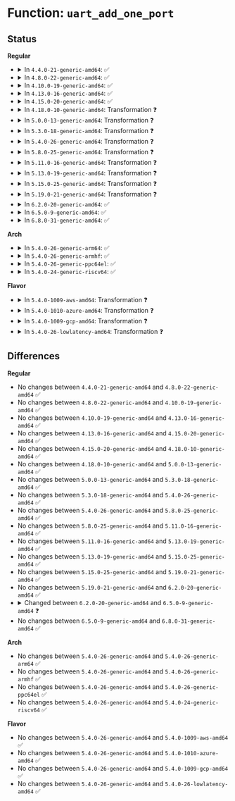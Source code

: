 # Function: <code>uart_add_one_port</code>

## Status
<b>Regular</b>
<ul>
<li>
<details>
<summary>In <code>4.4.0-21-generic-amd64</code>: ✅</summary>

```c
int uart_add_one_port(struct uart_driver * drv, struct uart_port * uport)
```

```json
{
  "name": "uart_add_one_port",
  "collision_type": "Unique Global",
  "inline_type": "No",
  "funcs": [
    {
      "addr": 18446744071584092768,
      "name": "uart_add_one_port",
      "external": true,
      "loc": "drivers/tty/serial/serial_core.c:2663",
      "file": "drivers/tty/serial/serial_core.c",
      "inline": "seen, unknown",
      "caller_inline": [],
      "caller_func": [
        "drivers/tty/serial/8250/8250_core.c:serial8250_unregister_port",
        "drivers/tty/serial/8250/8250_core.c:serial8250_register_8250_port",
        "drivers/tty/serial/sccnxp.c:sccnxp_probe"
      ]
    }
  ],
  "symbols": [
    {
      "addr": 18446744071584092768,
      "name": "uart_add_one_port",
      "section": ".text",
      "bind": "STB_GLOBAL",
      "size": 1150
    }
  ]
}
```
</details>
</li>
<li>
<details>
<summary>In <code>4.8.0-22-generic-amd64</code>: ✅</summary>

```c
int uart_add_one_port(struct uart_driver * drv, struct uart_port * uport)
```

```json
{
  "name": "uart_add_one_port",
  "collision_type": "Unique Global",
  "inline_type": "No",
  "funcs": [
    {
      "addr": 18446744071584423296,
      "name": "uart_add_one_port",
      "external": true,
      "loc": "drivers/tty/serial/serial_core.c:2756",
      "file": "drivers/tty/serial/serial_core.c",
      "inline": "seen, unknown",
      "caller_inline": [],
      "caller_func": [
        "drivers/tty/serial/8250/8250_core.c:serial8250_unregister_port",
        "drivers/tty/serial/8250/8250_core.c:serial8250_register_8250_port",
        "drivers/tty/serial/sccnxp.c:sccnxp_probe"
      ]
    }
  ],
  "symbols": [
    {
      "addr": 18446744071584423296,
      "name": "uart_add_one_port",
      "section": ".text",
      "bind": "STB_GLOBAL",
      "size": 1199
    }
  ]
}
```
</details>
</li>
<li>
<details>
<summary>In <code>4.10.0-19-generic-amd64</code>: ✅</summary>

```c
int uart_add_one_port(struct uart_driver * drv, struct uart_port * uport)
```

```json
{
  "name": "uart_add_one_port",
  "collision_type": "Unique Global",
  "inline_type": "No",
  "funcs": [
    {
      "addr": 18446744071584606496,
      "name": "uart_add_one_port",
      "external": true,
      "loc": "drivers/tty/serial/serial_core.c:2721",
      "file": "drivers/tty/serial/serial_core.c",
      "inline": "seen, unknown",
      "caller_inline": [],
      "caller_func": [
        "drivers/tty/serial/8250/8250_core.c:serial8250_unregister_port",
        "drivers/tty/serial/8250/8250_core.c:serial8250_register_8250_port",
        "drivers/tty/serial/sccnxp.c:sccnxp_probe"
      ]
    }
  ],
  "symbols": [
    {
      "addr": 18446744071584606496,
      "name": "uart_add_one_port",
      "section": ".text",
      "bind": "STB_GLOBAL",
      "size": 1284
    }
  ]
}
```
</details>
</li>
<li>
<details>
<summary>In <code>4.13.0-16-generic-amd64</code>: ✅</summary>

```c
int uart_add_one_port(struct uart_driver * drv, struct uart_port * uport)
```

```json
{
  "name": "uart_add_one_port",
  "collision_type": "Unique Global",
  "inline_type": "No",
  "funcs": [
    {
      "addr": 18446744071584690272,
      "name": "uart_add_one_port",
      "external": true,
      "loc": "drivers/tty/serial/serial_core.c:2718",
      "file": "drivers/tty/serial/serial_core.c",
      "inline": "seen, unknown",
      "caller_inline": [],
      "caller_func": [
        "drivers/tty/serial/8250/8250_core.c:serial8250_unregister_port",
        "drivers/tty/serial/8250/8250_core.c:serial8250_register_8250_port",
        "drivers/tty/serial/sccnxp.c:sccnxp_probe"
      ]
    }
  ],
  "symbols": [
    {
      "addr": 18446744071584690272,
      "name": "uart_add_one_port",
      "section": ".text",
      "bind": "STB_GLOBAL",
      "size": 1422
    }
  ]
}
```
</details>
</li>
<li>
<details>
<summary>In <code>4.15.0-20-generic-amd64</code>: ✅</summary>

```c
int uart_add_one_port(struct uart_driver * drv, struct uart_port * uport)
```

```json
{
  "name": "uart_add_one_port",
  "collision_type": "Unique Global",
  "inline_type": "No",
  "funcs": [
    {
      "addr": 18446744071585102736,
      "name": "uart_add_one_port",
      "external": true,
      "loc": "drivers/tty/serial/serial_core.c:2721",
      "file": "drivers/tty/serial/serial_core.c",
      "inline": "seen, unknown",
      "caller_inline": [],
      "caller_func": [
        "drivers/tty/serial/8250/8250_core.c:serial8250_unregister_port",
        "drivers/tty/serial/8250/8250_core.c:serial8250_register_8250_port",
        "drivers/tty/serial/sccnxp.c:sccnxp_probe"
      ]
    }
  ],
  "symbols": [
    {
      "addr": 18446744071585102736,
      "name": "uart_add_one_port",
      "section": ".text",
      "bind": "STB_GLOBAL",
      "size": 1379
    }
  ]
}
```
</details>
</li>
<li>
<details>
<summary>In <code>4.18.0-10-generic-amd64</code>: Transformation ❓</summary>

```c
int uart_add_one_port(struct uart_driver * drv, struct uart_port * uport)
```

```json
{
  "name": "uart_add_one_port",
  "collision_type": "Unique Global",
  "inline_type": "No",
  "funcs": [
    {
      "addr": 0,
      "name": "uart_add_one_port",
      "external": true,
      "loc": "drivers/tty/serial/serial_core.c:2718",
      "file": "drivers/tty/serial/serial_core.c",
      "inline": "seen, unknown",
      "caller_inline": [],
      "caller_func": [
        "drivers/tty/serial/8250/8250_core.c:serial8250_init",
        "drivers/tty/serial/8250/8250_core.c:serial8250_unregister_port",
        "drivers/tty/serial/8250/8250_core.c:serial8250_register_8250_port",
        "drivers/tty/serial/max310x.c:max310x_probe",
        "drivers/tty/serial/sccnxp.c:sccnxp_probe"
      ]
    }
  ],
  "symbols": [
    {
      "addr": 18446744071585350241,
      "name": "uart_add_one_port.cold.29",
      "section": ".text",
      "bind": "STB_LOCAL",
      "size": 410
    },
    {
      "addr": 18446744071585336224,
      "name": "uart_add_one_port",
      "section": ".text",
      "bind": "STB_GLOBAL",
      "size": 958
    }
  ]
}
```
</details>
</li>
<li>
<details>
<summary>In <code>5.0.0-13-generic-amd64</code>: Transformation ❓</summary>

```c
int uart_add_one_port(struct uart_driver * drv, struct uart_port * uport)
```

```json
{
  "name": "uart_add_one_port",
  "collision_type": "Unique Global",
  "inline_type": "No",
  "funcs": [
    {
      "addr": 0,
      "name": "uart_add_one_port",
      "external": true,
      "loc": "drivers/tty/serial/serial_core.c:2779",
      "file": "drivers/tty/serial/serial_core.c",
      "inline": "seen, unknown",
      "caller_inline": [],
      "caller_func": [
        "drivers/tty/serial/8250/8250_core.c:serial8250_init",
        "drivers/tty/serial/8250/8250_core.c:serial8250_unregister_port",
        "drivers/tty/serial/8250/8250_core.c:serial8250_register_8250_port",
        "drivers/tty/serial/max310x.c:max310x_probe",
        "drivers/tty/serial/sccnxp.c:sccnxp_probe"
      ]
    }
  ],
  "symbols": [
    {
      "addr": 18446744071585473681,
      "name": "uart_add_one_port.cold.29",
      "section": ".text",
      "bind": "STB_LOCAL",
      "size": 410
    },
    {
      "addr": 18446744071585459536,
      "name": "uart_add_one_port",
      "section": ".text",
      "bind": "STB_GLOBAL",
      "size": 962
    }
  ]
}
```
</details>
</li>
<li>
<details>
<summary>In <code>5.3.0-18-generic-amd64</code>: Transformation ❓</summary>

```c
int uart_add_one_port(struct uart_driver * drv, struct uart_port * uport)
```

```json
{
  "name": "uart_add_one_port",
  "collision_type": "Unique Global",
  "inline_type": "No",
  "funcs": [
    {
      "addr": 0,
      "name": "uart_add_one_port",
      "external": true,
      "loc": "drivers/tty/serial/serial_core.c:2786",
      "file": "drivers/tty/serial/serial_core.c",
      "inline": "seen, unknown",
      "caller_inline": [],
      "caller_func": [
        "drivers/tty/serial/8250/8250_core.c:serial8250_init",
        "drivers/tty/serial/8250/8250_core.c:serial8250_unregister_port",
        "drivers/tty/serial/8250/8250_core.c:serial8250_register_8250_port",
        "drivers/tty/serial/max310x.c:max310x_probe",
        "drivers/tty/serial/sccnxp.c:sccnxp_probe"
      ]
    }
  ],
  "symbols": [
    {
      "addr": 18446744071585689148,
      "name": "uart_add_one_port.cold",
      "section": ".text",
      "bind": "STB_LOCAL",
      "size": 440
    },
    {
      "addr": 18446744071585675520,
      "name": "uart_add_one_port",
      "section": ".text",
      "bind": "STB_GLOBAL",
      "size": 937
    }
  ]
}
```
</details>
</li>
<li>
<details>
<summary>In <code>5.4.0-26-generic-amd64</code>: Transformation ❓</summary>

```c
int uart_add_one_port(struct uart_driver * drv, struct uart_port * uport)
```

```json
{
  "name": "uart_add_one_port",
  "collision_type": "Unique Global",
  "inline_type": "No",
  "funcs": [
    {
      "addr": 0,
      "name": "uart_add_one_port",
      "external": true,
      "loc": "drivers/tty/serial/serial_core.c:2787",
      "file": "drivers/tty/serial/serial_core.c",
      "inline": "seen, unknown",
      "caller_inline": [],
      "caller_func": [
        "drivers/tty/serial/8250/8250_core.c:serial8250_init",
        "drivers/tty/serial/8250/8250_core.c:serial8250_unregister_port",
        "drivers/tty/serial/8250/8250_core.c:serial8250_register_8250_port",
        "drivers/tty/serial/max310x.c:max310x_probe",
        "drivers/tty/serial/sccnxp.c:sccnxp_probe"
      ]
    }
  ],
  "symbols": [
    {
      "addr": 18446744071585830180,
      "name": "uart_add_one_port.cold",
      "section": ".text",
      "bind": "STB_LOCAL",
      "size": 446
    },
    {
      "addr": 18446744071585816480,
      "name": "uart_add_one_port",
      "section": ".text",
      "bind": "STB_GLOBAL",
      "size": 951
    }
  ]
}
```
</details>
</li>
<li>
<details>
<summary>In <code>5.8.0-25-generic-amd64</code>: Transformation ❓</summary>

```c
int uart_add_one_port(struct uart_driver * drv, struct uart_port * uport)
```

```json
{
  "name": "uart_add_one_port",
  "collision_type": "Unique Global",
  "inline_type": "No",
  "funcs": [
    {
      "addr": 0,
      "name": "uart_add_one_port",
      "external": true,
      "loc": "drivers/tty/serial/serial_core.c:2852",
      "file": "drivers/tty/serial/serial_core.c",
      "inline": "seen, unknown",
      "caller_inline": [],
      "caller_func": [
        "drivers/tty/serial/8250/8250_core.c:serial8250_init",
        "drivers/tty/serial/8250/8250_core.c:serial8250_unregister_port",
        "drivers/tty/serial/8250/8250_core.c:serial8250_register_8250_port",
        "drivers/tty/serial/max310x.c:max310x_probe",
        "drivers/tty/serial/sccnxp.c:sccnxp_probe"
      ]
    }
  ],
  "symbols": [
    {
      "addr": 18446744071586562662,
      "name": "uart_add_one_port.cold",
      "section": ".text",
      "bind": "STB_LOCAL",
      "size": 30
    },
    {
      "addr": 18446744071586558016,
      "name": "uart_add_one_port",
      "section": ".text",
      "bind": "STB_GLOBAL",
      "size": 579
    }
  ]
}
```
</details>
</li>
<li>
<details>
<summary>In <code>5.11.0-16-generic-amd64</code>: Transformation ❓</summary>

```c
int uart_add_one_port(struct uart_driver * drv, struct uart_port * uport)
```

```json
{
  "name": "uart_add_one_port",
  "collision_type": "Unique Global",
  "inline_type": "No",
  "funcs": [
    {
      "addr": 0,
      "name": "uart_add_one_port",
      "external": true,
      "loc": "drivers/tty/serial/serial_core.c:2859",
      "file": "drivers/tty/serial/serial_core.c",
      "inline": "seen, unknown",
      "caller_inline": [],
      "caller_func": [
        "drivers/tty/serial/8250/8250_core.c:serial8250_init",
        "drivers/tty/serial/8250/8250_core.c:serial8250_unregister_port",
        "drivers/tty/serial/8250/8250_core.c:serial8250_register_8250_port",
        "drivers/tty/serial/max310x.c:max310x_probe",
        "drivers/tty/serial/sccnxp.c:sccnxp_probe"
      ]
    }
  ],
  "symbols": [
    {
      "addr": 18446744071591460327,
      "name": "uart_add_one_port.cold",
      "section": ".text",
      "bind": "STB_LOCAL",
      "size": 30
    },
    {
      "addr": 18446744071586668832,
      "name": "uart_add_one_port",
      "section": ".text",
      "bind": "STB_GLOBAL",
      "size": 579
    }
  ]
}
```
</details>
</li>
<li>
<details>
<summary>In <code>5.13.0-19-generic-amd64</code>: Transformation ❓</summary>

```c
int uart_add_one_port(struct uart_driver * drv, struct uart_port * uport)
```

```json
{
  "name": "uart_add_one_port",
  "collision_type": "Unique Global",
  "inline_type": "No",
  "funcs": [
    {
      "addr": 0,
      "name": "uart_add_one_port",
      "external": true,
      "loc": "drivers/tty/serial/serial_core.c:2858",
      "file": "drivers/tty/serial/serial_core.c",
      "inline": "seen, unknown",
      "caller_inline": [],
      "caller_func": [
        "drivers/tty/serial/8250/8250_core.c:serial8250_init",
        "drivers/tty/serial/8250/8250_core.c:serial8250_unregister_port",
        "drivers/tty/serial/8250/8250_core.c:serial8250_register_8250_port",
        "drivers/tty/serial/max310x.c:max310x_probe",
        "drivers/tty/serial/sccnxp.c:sccnxp_probe"
      ]
    }
  ],
  "symbols": [
    {
      "addr": 18446744071591401863,
      "name": "uart_add_one_port.cold",
      "section": ".text",
      "bind": "STB_LOCAL",
      "size": 30
    },
    {
      "addr": 18446744071586552000,
      "name": "uart_add_one_port",
      "section": ".text",
      "bind": "STB_GLOBAL",
      "size": 559
    }
  ]
}
```
</details>
</li>
<li>
<details>
<summary>In <code>5.15.0-25-generic-amd64</code>: Transformation ❓</summary>

```c
int uart_add_one_port(struct uart_driver * drv, struct uart_port * uport)
```

```json
{
  "name": "uart_add_one_port",
  "collision_type": "Unique Global",
  "inline_type": "No",
  "funcs": [
    {
      "addr": 0,
      "name": "uart_add_one_port",
      "external": true,
      "loc": "drivers/tty/serial/serial_core.c:2873",
      "file": "drivers/tty/serial/serial_core.c",
      "inline": "seen, unknown",
      "caller_inline": [],
      "caller_func": [
        "drivers/tty/serial/8250/8250_core.c:serial8250_init",
        "drivers/tty/serial/8250/8250_core.c:serial8250_unregister_port",
        "drivers/tty/serial/8250/8250_core.c:serial8250_register_8250_port",
        "drivers/tty/serial/max310x.c:max310x_probe",
        "drivers/tty/serial/sccnxp.c:sccnxp_probe"
      ]
    }
  ],
  "symbols": [
    {
      "addr": 18446744071592450969,
      "name": "uart_add_one_port.cold",
      "section": ".text",
      "bind": "STB_LOCAL",
      "size": 30
    },
    {
      "addr": 18446744071587092960,
      "name": "uart_add_one_port",
      "section": ".text",
      "bind": "STB_GLOBAL",
      "size": 952
    }
  ]
}
```
</details>
</li>
<li>
<details>
<summary>In <code>5.19.0-21-generic-amd64</code>: Transformation ❓</summary>

```c
int uart_add_one_port(struct uart_driver * drv, struct uart_port * uport)
```

```json
{
  "name": "uart_add_one_port",
  "collision_type": "Unique Global",
  "inline_type": "No",
  "funcs": [
    {
      "addr": 0,
      "name": "uart_add_one_port",
      "external": true,
      "loc": "drivers/tty/serial/serial_core.c:2920",
      "file": "drivers/tty/serial/serial_core.c",
      "inline": "seen, unknown",
      "caller_inline": [],
      "caller_func": [
        "drivers/tty/serial/8250/8250_core.c:serial8250_init",
        "drivers/tty/serial/8250/8250_core.c:serial8250_unregister_port",
        "drivers/tty/serial/8250/8250_core.c:serial8250_register_8250_port",
        "drivers/tty/serial/max310x.c:max310x_probe",
        "drivers/tty/serial/sccnxp.c:sccnxp_probe"
      ]
    }
  ],
  "symbols": [
    {
      "addr": 18446744071594319440,
      "name": "uart_add_one_port.cold",
      "section": ".text",
      "bind": "STB_LOCAL",
      "size": 33
    },
    {
      "addr": 18446744071588398416,
      "name": "uart_add_one_port",
      "section": ".text",
      "bind": "STB_GLOBAL",
      "size": 988
    }
  ]
}
```
</details>
</li>
<li>
<details>
<summary>In <code>6.2.0-20-generic-amd64</code>: ✅</summary>

```c
int uart_add_one_port(struct uart_driver * drv, struct uart_port * uport)
```

```json
{
  "name": "uart_add_one_port",
  "collision_type": "Unique Global",
  "inline_type": "No",
  "funcs": [
    {
      "addr": 18446744071589823744,
      "name": "uart_add_one_port",
      "external": true,
      "loc": "drivers/tty/serial/serial_core.c:3053",
      "file": "drivers/tty/serial/serial_core.c",
      "inline": "seen, unknown",
      "caller_inline": [],
      "caller_func": [
        "drivers/tty/serial/8250/8250_core.c:serial8250_init",
        "drivers/tty/serial/8250/8250_core.c:serial8250_unregister_port",
        "drivers/tty/serial/8250/8250_core.c:serial8250_register_8250_port",
        "drivers/tty/serial/max310x.c:max310x_probe",
        "drivers/tty/serial/sccnxp.c:sccnxp_probe"
      ]
    }
  ],
  "symbols": [
    {
      "addr": 18446744071589823744,
      "name": "uart_add_one_port",
      "section": ".text",
      "bind": "STB_GLOBAL",
      "size": 1094
    }
  ]
}
```
</details>
</li>
<li>
<details>
<summary>In <code>6.5.0-9-generic-amd64</code>: ✅</summary>

```c
int uart_add_one_port(struct uart_driver * drv, struct uart_port * port)
```

```json
{
  "name": "uart_add_one_port",
  "collision_type": "Unique Global",
  "inline_type": "No",
  "funcs": [
    {
      "addr": 18446744071590135248,
      "name": "uart_add_one_port",
      "external": true,
      "loc": "drivers/tty/serial/serial_port.c:73",
      "file": "drivers/tty/serial/serial_port.c",
      "inline": "seen, unknown",
      "caller_inline": [],
      "caller_func": [
        "drivers/tty/serial/8250/8250_core.c:serial8250_init",
        "drivers/tty/serial/8250/8250_core.c:serial8250_unregister_port",
        "drivers/tty/serial/8250/8250_core.c:serial8250_register_8250_port",
        "drivers/tty/serial/max310x.c:max310x_probe",
        "drivers/tty/serial/sccnxp.c:sccnxp_probe"
      ]
    }
  ],
  "symbols": [
    {
      "addr": 18446744071590135248,
      "name": "uart_add_one_port",
      "section": ".text",
      "bind": "STB_GLOBAL",
      "size": 24
    }
  ]
}
```
</details>
</li>
<li>
<details>
<summary>In <code>6.8.0-31-generic-amd64</code>: ✅</summary>

```c
int uart_add_one_port(struct uart_driver * drv, struct uart_port * port)
```

```json
{
  "name": "uart_add_one_port",
  "collision_type": "Unique Global",
  "inline_type": "No",
  "funcs": [
    {
      "addr": 18446744071590474960,
      "name": "uart_add_one_port",
      "external": true,
      "loc": "drivers/tty/serial/serial_port.c:96",
      "file": "drivers/tty/serial/serial_port.c",
      "inline": "seen, unknown",
      "caller_inline": [],
      "caller_func": [
        "drivers/tty/serial/8250/8250_core.c:serial8250_init",
        "drivers/tty/serial/8250/8250_core.c:serial8250_unregister_port",
        "drivers/tty/serial/8250/8250_core.c:serial8250_register_8250_port",
        "drivers/tty/serial/max310x.c:max310x_probe",
        "drivers/tty/serial/sccnxp.c:sccnxp_probe"
      ]
    }
  ],
  "symbols": [
    {
      "addr": 18446744071590474960,
      "name": "uart_add_one_port",
      "section": ".text",
      "bind": "STB_GLOBAL",
      "size": 24
    }
  ]
}
```
</details>
</li>
</ul>
<b>Arch</b>
<ul>
<li>
<details>
<summary>In <code>5.4.0-26-generic-arm64</code>: ✅</summary>

```c
int uart_add_one_port(struct uart_driver * drv, struct uart_port * uport)
```

```json
{
  "name": "uart_add_one_port",
  "collision_type": "Unique Global",
  "inline_type": "No",
  "funcs": [
    {
      "addr": 18446603336498553496,
      "name": "uart_add_one_port",
      "external": true,
      "loc": "drivers/tty/serial/serial_core.c:2787",
      "file": "drivers/tty/serial/serial_core.c",
      "inline": "seen, unknown",
      "caller_inline": [],
      "caller_func": [
        "drivers/tty/serial/8250/8250_core.c:serial8250_init",
        "drivers/tty/serial/8250/8250_core.c:serial8250_unregister_port",
        "drivers/tty/serial/8250/8250_core.c:serial8250_register_8250_port",
        "drivers/tty/serial/amba-pl011.c:pl011_register_port",
        "drivers/tty/serial/max310x.c:max310x_probe",
        "drivers/tty/serial/imx.c:imx_uart_probe",
        "drivers/tty/serial/meson_uart.c:meson_uart_probe",
        "drivers/tty/serial/sccnxp.c:sccnxp_probe",
        "drivers/tty/serial/msm_serial.c:msm_serial_probe",
        "drivers/tty/serial/mvebu-uart.c:mvebu_uart_probe",
        "drivers/tty/serial/owl-uart.c:owl_uart_probe"
      ]
    }
  ],
  "symbols": [
    {
      "addr": 18446603336498553496,
      "name": "uart_add_one_port",
      "section": ".text",
      "bind": "STB_GLOBAL",
      "size": 1332
    }
  ]
}
```
</details>
</li>
<li>
<details>
<summary>In <code>5.4.0-26-generic-armhf</code>: ✅</summary>

```c
int uart_add_one_port(struct uart_driver * drv, struct uart_port * uport)
```

```json
{
  "name": "uart_add_one_port",
  "collision_type": "Unique Global",
  "inline_type": "No",
  "funcs": [
    {
      "addr": 3231184876,
      "name": "uart_add_one_port",
      "external": true,
      "loc": "drivers/tty/serial/serial_core.c:2787",
      "file": "drivers/tty/serial/serial_core.c",
      "inline": "seen, unknown",
      "caller_inline": [],
      "caller_func": [
        "drivers/tty/serial/8250/8250_core.c:serial8250_init",
        "drivers/tty/serial/8250/8250_core.c:serial8250_unregister_port",
        "drivers/tty/serial/8250/8250_core.c:serial8250_register_8250_port",
        "drivers/tty/serial/amba-pl011.c:pl011_register_port",
        "drivers/tty/serial/max310x.c:max310x_probe",
        "drivers/tty/serial/imx.c:imx_uart_probe",
        "drivers/tty/serial/meson_uart.c:meson_uart_probe",
        "drivers/tty/serial/sccnxp.c:sccnxp_probe",
        "drivers/tty/serial/msm_serial.c:msm_serial_probe",
        "drivers/tty/serial/omap-serial.c:serial_omap_probe",
        "drivers/tty/serial/mvebu-uart.c:mvebu_uart_probe",
        "drivers/tty/serial/owl-uart.c:owl_uart_probe",
        "drivers/tty/serial/rda-uart.c:rda_uart_probe"
      ]
    }
  ],
  "symbols": [
    {
      "addr": 3231184876,
      "name": "uart_add_one_port",
      "section": ".text",
      "bind": "STB_GLOBAL",
      "size": 1340
    }
  ]
}
```
</details>
</li>
<li>
<details>
<summary>In <code>5.4.0-26-generic-ppc64el</code>: ✅</summary>

```c
int uart_add_one_port(struct uart_driver * drv, struct uart_port * uport)
```

```json
{
  "name": "uart_add_one_port",
  "collision_type": "Unique Global",
  "inline_type": "No",
  "funcs": [
    {
      "addr": 13835058055291753872,
      "name": "uart_add_one_port",
      "external": true,
      "loc": "drivers/tty/serial/serial_core.c:2787",
      "file": "drivers/tty/serial/serial_core.c",
      "inline": "seen, unknown",
      "caller_inline": [],
      "caller_func": [
        "drivers/tty/serial/8250/8250_core.c:serial8250_init",
        "drivers/tty/serial/8250/8250_core.c:serial8250_unregister_port",
        "drivers/tty/serial/8250/8250_core.c:serial8250_register_8250_port",
        "drivers/tty/serial/sccnxp.c:sccnxp_probe"
      ]
    }
  ],
  "symbols": [
    {
      "addr": 13835058055291753872,
      "name": "uart_add_one_port",
      "section": ".text",
      "bind": "STB_GLOBAL",
      "size": 1696
    }
  ]
}
```
</details>
</li>
<li>
<details>
<summary>In <code>5.4.0-24-generic-riscv64</code>: ✅</summary>

```c
int uart_add_one_port(struct uart_driver * drv, struct uart_port * uport)
```

```json
{
  "name": "uart_add_one_port",
  "collision_type": "Unique Global",
  "inline_type": "No",
  "funcs": [
    {
      "addr": 18446743936276154636,
      "name": "uart_add_one_port",
      "external": true,
      "loc": "drivers/tty/serial/serial_core.c:2787",
      "file": "drivers/tty/serial/serial_core.c",
      "inline": "seen, unknown",
      "caller_inline": [],
      "caller_func": [
        "drivers/tty/serial/8250/8250_core.c:serial8250_init",
        "drivers/tty/serial/8250/8250_core.c:serial8250_unregister_port",
        "drivers/tty/serial/8250/8250_core.c:serial8250_register_8250_port",
        "drivers/tty/serial/max310x.c:max310x_probe",
        "drivers/tty/serial/sccnxp.c:sccnxp_probe",
        "drivers/tty/serial/sifive.c:sifive_serial_probe"
      ]
    }
  ],
  "symbols": [
    {
      "addr": 18446743936276154636,
      "name": "uart_add_one_port",
      "section": ".text",
      "bind": "STB_GLOBAL",
      "size": 1064
    }
  ]
}
```
</details>
</li>
</ul>
<b>Flavor</b>
<ul>
<li>
<details>
<summary>In <code>5.4.0-1009-aws-amd64</code>: Transformation ❓</summary>

```c
int uart_add_one_port(struct uart_driver * drv, struct uart_port * uport)
```

```json
{
  "name": "uart_add_one_port",
  "collision_type": "Unique Global",
  "inline_type": "No",
  "funcs": [
    {
      "addr": 0,
      "name": "uart_add_one_port",
      "external": true,
      "loc": "drivers/tty/serial/serial_core.c:2787",
      "file": "drivers/tty/serial/serial_core.c",
      "inline": "seen, unknown",
      "caller_inline": [],
      "caller_func": [
        "drivers/tty/serial/8250/8250_core.c:serial8250_init",
        "drivers/tty/serial/8250/8250_core.c:serial8250_unregister_port",
        "drivers/tty/serial/8250/8250_core.c:serial8250_register_8250_port",
        "drivers/tty/serial/max310x.c:max310x_probe",
        "drivers/tty/serial/sccnxp.c:sccnxp_probe"
      ]
    }
  ],
  "symbols": [
    {
      "addr": 18446744071585591172,
      "name": "uart_add_one_port.cold",
      "section": ".text",
      "bind": "STB_LOCAL",
      "size": 446
    },
    {
      "addr": 18446744071585577472,
      "name": "uart_add_one_port",
      "section": ".text",
      "bind": "STB_GLOBAL",
      "size": 951
    }
  ]
}
```
</details>
</li>
<li>
<details>
<summary>In <code>5.4.0-1010-azure-amd64</code>: Transformation ❓</summary>

```c
int uart_add_one_port(struct uart_driver * drv, struct uart_port * uport)
```

```json
{
  "name": "uart_add_one_port",
  "collision_type": "Unique Global",
  "inline_type": "No",
  "funcs": [
    {
      "addr": 0,
      "name": "uart_add_one_port",
      "external": true,
      "loc": "drivers/tty/serial/serial_core.c:2787",
      "file": "drivers/tty/serial/serial_core.c",
      "inline": "seen, unknown",
      "caller_inline": [],
      "caller_func": [
        "drivers/tty/serial/8250/8250_core.c:serial8250_init",
        "drivers/tty/serial/8250/8250_core.c:serial8250_unregister_port",
        "drivers/tty/serial/8250/8250_core.c:serial8250_register_8250_port",
        "drivers/tty/serial/max310x.c:max310x_probe",
        "drivers/tty/serial/sccnxp.c:sccnxp_probe"
      ]
    }
  ],
  "symbols": [
    {
      "addr": 18446744071585456308,
      "name": "uart_add_one_port.cold",
      "section": ".text",
      "bind": "STB_LOCAL",
      "size": 446
    },
    {
      "addr": 18446744071585442656,
      "name": "uart_add_one_port",
      "section": ".text",
      "bind": "STB_GLOBAL",
      "size": 951
    }
  ]
}
```
</details>
</li>
<li>
<details>
<summary>In <code>5.4.0-1009-gcp-amd64</code>: Transformation ❓</summary>

```c
int uart_add_one_port(struct uart_driver * drv, struct uart_port * uport)
```

```json
{
  "name": "uart_add_one_port",
  "collision_type": "Unique Global",
  "inline_type": "No",
  "funcs": [
    {
      "addr": 0,
      "name": "uart_add_one_port",
      "external": true,
      "loc": "drivers/tty/serial/serial_core.c:2787",
      "file": "drivers/tty/serial/serial_core.c",
      "inline": "seen, unknown",
      "caller_inline": [],
      "caller_func": [
        "drivers/tty/serial/8250/8250_core.c:serial8250_init",
        "drivers/tty/serial/8250/8250_core.c:serial8250_unregister_port",
        "drivers/tty/serial/8250/8250_core.c:serial8250_register_8250_port",
        "drivers/tty/serial/max310x.c:max310x_probe",
        "drivers/tty/serial/sccnxp.c:sccnxp_probe"
      ]
    }
  ],
  "symbols": [
    {
      "addr": 18446744071585780580,
      "name": "uart_add_one_port.cold",
      "section": ".text",
      "bind": "STB_LOCAL",
      "size": 446
    },
    {
      "addr": 18446744071585766880,
      "name": "uart_add_one_port",
      "section": ".text",
      "bind": "STB_GLOBAL",
      "size": 951
    }
  ]
}
```
</details>
</li>
<li>
<details>
<summary>In <code>5.4.0-26-lowlatency-amd64</code>: Transformation ❓</summary>

```c
int uart_add_one_port(struct uart_driver * drv, struct uart_port * uport)
```

```json
{
  "name": "uart_add_one_port",
  "collision_type": "Unique Global",
  "inline_type": "No",
  "funcs": [
    {
      "addr": 0,
      "name": "uart_add_one_port",
      "external": true,
      "loc": "drivers/tty/serial/serial_core.c:2787",
      "file": "drivers/tty/serial/serial_core.c",
      "inline": "seen, unknown",
      "caller_inline": [],
      "caller_func": [
        "drivers/tty/serial/8250/8250_core.c:serial8250_init",
        "drivers/tty/serial/8250/8250_core.c:serial8250_unregister_port",
        "drivers/tty/serial/8250/8250_core.c:serial8250_register_8250_port",
        "drivers/tty/serial/max310x.c:max310x_probe",
        "drivers/tty/serial/sccnxp.c:sccnxp_probe"
      ]
    }
  ],
  "symbols": [
    {
      "addr": 18446744071585888339,
      "name": "uart_add_one_port.cold",
      "section": ".text",
      "bind": "STB_LOCAL",
      "size": 446
    },
    {
      "addr": 18446744071585876448,
      "name": "uart_add_one_port",
      "section": ".text",
      "bind": "STB_GLOBAL",
      "size": 951
    }
  ]
}
```
</details>
</li>
</ul>

## Differences
<b>Regular</b>
<ul>
<li>
No changes between <code>4.4.0-21-generic-amd64</code> and <code>4.8.0-22-generic-amd64</code> ✅
</li>
<li>
No changes between <code>4.8.0-22-generic-amd64</code> and <code>4.10.0-19-generic-amd64</code> ✅
</li>
<li>
No changes between <code>4.10.0-19-generic-amd64</code> and <code>4.13.0-16-generic-amd64</code> ✅
</li>
<li>
No changes between <code>4.13.0-16-generic-amd64</code> and <code>4.15.0-20-generic-amd64</code> ✅
</li>
<li>
No changes between <code>4.15.0-20-generic-amd64</code> and <code>4.18.0-10-generic-amd64</code> ✅
</li>
<li>
No changes between <code>4.18.0-10-generic-amd64</code> and <code>5.0.0-13-generic-amd64</code> ✅
</li>
<li>
No changes between <code>5.0.0-13-generic-amd64</code> and <code>5.3.0-18-generic-amd64</code> ✅
</li>
<li>
No changes between <code>5.3.0-18-generic-amd64</code> and <code>5.4.0-26-generic-amd64</code> ✅
</li>
<li>
No changes between <code>5.4.0-26-generic-amd64</code> and <code>5.8.0-25-generic-amd64</code> ✅
</li>
<li>
No changes between <code>5.8.0-25-generic-amd64</code> and <code>5.11.0-16-generic-amd64</code> ✅
</li>
<li>
No changes between <code>5.11.0-16-generic-amd64</code> and <code>5.13.0-19-generic-amd64</code> ✅
</li>
<li>
No changes between <code>5.13.0-19-generic-amd64</code> and <code>5.15.0-25-generic-amd64</code> ✅
</li>
<li>
No changes between <code>5.15.0-25-generic-amd64</code> and <code>5.19.0-21-generic-amd64</code> ✅
</li>
<li>
No changes between <code>5.19.0-21-generic-amd64</code> and <code>6.2.0-20-generic-amd64</code> ✅
</li>
<li>
<details>
<summary>Changed between <code>6.2.0-20-generic-amd64</code> and <code>6.5.0-9-generic-amd64</code> ❓</summary>
<ul>
<li>
<b>Param added. </b>
<code>struct uart_port * port</code>
</li>
<li>
<b>Param removed. </b>
<code>struct uart_port * uport</code>
</li>
</ul>
</details>
</li>
<li>
No changes between <code>6.5.0-9-generic-amd64</code> and <code>6.8.0-31-generic-amd64</code> ✅
</li>
</ul>
<b>Arch</b>
<ul>
<li>
No changes between <code>5.4.0-26-generic-amd64</code> and <code>5.4.0-26-generic-arm64</code> ✅
</li>
<li>
No changes between <code>5.4.0-26-generic-amd64</code> and <code>5.4.0-26-generic-armhf</code> ✅
</li>
<li>
No changes between <code>5.4.0-26-generic-amd64</code> and <code>5.4.0-26-generic-ppc64el</code> ✅
</li>
<li>
No changes between <code>5.4.0-26-generic-amd64</code> and <code>5.4.0-24-generic-riscv64</code> ✅
</li>
</ul>
<b>Flavor</b>
<ul>
<li>
No changes between <code>5.4.0-26-generic-amd64</code> and <code>5.4.0-1009-aws-amd64</code> ✅
</li>
<li>
No changes between <code>5.4.0-26-generic-amd64</code> and <code>5.4.0-1010-azure-amd64</code> ✅
</li>
<li>
No changes between <code>5.4.0-26-generic-amd64</code> and <code>5.4.0-1009-gcp-amd64</code> ✅
</li>
<li>
No changes between <code>5.4.0-26-generic-amd64</code> and <code>5.4.0-26-lowlatency-amd64</code> ✅
</li>
</ul>
